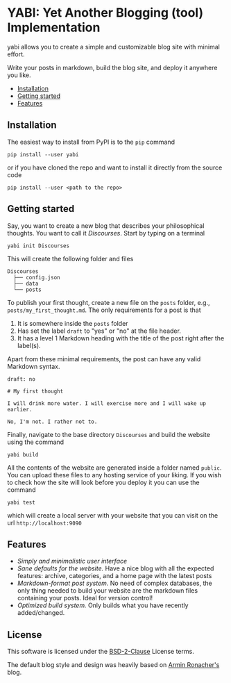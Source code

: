 # YABI: Yet Another Blogging (tool) Implementation

yabi allows you to create a simple and customizable blog site with minimal effort.

Write your posts in markdown, build the blog site, and deploy it anywhere you like.

<!-- TOC -->
* [Installation](#installation)
* [Getting started](#getting-started)
* [Features](#features)
<!-- TOC -->

## Installation

The easiest way to install from PyPI is to the `pip` command

    pip install --user yabi

or if you have cloned the repo and want to install it directly from the source code

    pip install --user <path to the repo>

## Getting started

Say, you want to create a new blog that describes your philosophical thoughts. You want to call it *Discourses*. Start by typing on a
terminal

    yabi init Discourses

This will create the following folder and files

    Discourses
      ├── config.json
      ├── data
      └── posts

To publish your first thought, create a new file on the `posts` folder, e.g.,  `posts/my_first_thought.md`. The only requirements for a post
is that

1. It is somewhere inside the `posts` folder
2. Has set the label `draft` to "yes" or "no" at the file header.
3. It has a level 1 Markdown heading with the title of the post right after the label(s).

Apart from these minimal requirements, the post can have any valid Markdown syntax.

    draft: no
    
    # My first thought

    I will drink more water. I will exercise more and I will wake up earlier.

    No, I'm not. I rather not to.

Finally, navigate to the base directory `Discourses` and build the website using the command

    yabi build

All the contents of the website are generated inside a folder named `public`. You can upload these files to any hosting service of your
liking. If
you wish to check how the site will look before you deploy it you can use the command

    yabi test

which will create a local server with your website that you can visit on the url `http://localhost:9090`

## Features

* _Simply and minimalistic user interface_
* _Sane defaults for the website._ Have a nice blog with all the expected features: archive, categories, and a home page with the latest
  posts
* _Markdown-format post system._ No need of complex databases, the only thing needed to build your website are the markdown files
  containing your posts. Ideal for version control!
* _Optimized build system._ Only builds what you have recently added/changed.

## License

This software is licensed under the [BSD-2-Clause](LICENSE) License terms.

The default blog style and design was heavily based on [Armin Ronacher's](https://lucumr.pocoo.org/) blog.


